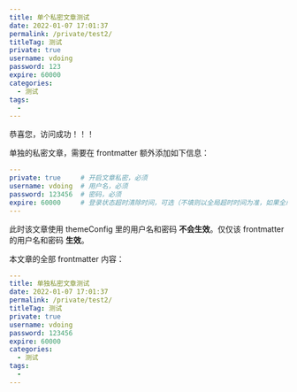 ```yaml
---
title: 单个私密文章测试
date: 2022-01-07 17:01:37
permalink: /private/test2/
titleTag: 测试
private: true
username: vdoing
password: 123
expire: 60000
categories: 
  - 测试
tags: 
  - 
---
```


恭喜您，访问成功！！！

单独的私密文章，需要在 frontmatter 额外添加如下信息：


```yml
---
private: true     # 开启文章私密，必须
username: vdoing  # 用户名，必须
password: 123456  # 密码，必须
expire: 60000     # 登录状态超时清除时间，可选（不填则以全局超时时间为准，如果全局没有设置，则默认是一天）
---
```

此时该文章使用 themeConfig 里的用户名和密码 **不会生效**。仅仅该 frontmatter 的用户名和密码 **生效**。

本文章的全部 frontmatter 内容：

```yml
---
title: 单独私密文章测试
date: 2022-01-07 17:01:37
permalink: /private/test2/
titleTag: 测试
private: true
username: vdoing
password: 123456
expire: 60000
categories:
  - 测试
tags: 
  - 
---
```